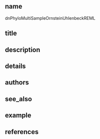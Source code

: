 ## name
dnPhyloMultiSampleOrnsteinUhlenbeckREML
## title
## description
## details
## authors
## see_also
## example
## references
